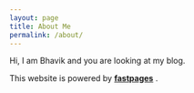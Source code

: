 ```yaml
---
layout: page
title: About Me
permalink: /about/
---
```


Hi, I am Bhavik and you are looking at my blog.

This website is powered by **[fastpages](https://github.com/fastai/fastpages)** .
